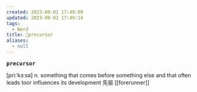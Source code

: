```yaml
---
created: 2023-08-02 17:49:09
updated: 2023-08-02 17:49:14
tags:
  - Word
title: 📖precursor
aliases:
  - null
---
```


<pre><strong>precursor</strong></pre>
[pri:ˈkɜ:sə]
n. something that comes before something else and that often leads toor influences its development 先驱
[[forerunner]]
